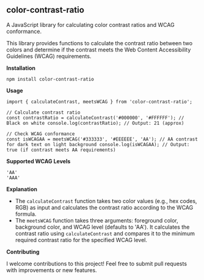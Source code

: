 ## color-contrast-ratio

A JavaScript library for calculating color contrast ratios and WCAG conformance.

This library provides functions to calculate the contrast ratio between two colors and determine if the contrast meets the Web Content Accessibility Guidelines (WCAG) requirements.

**Installation**

    npm install color-contrast-ratio

**Usage**

    import { calculateContrast, meetsWCAG } from 'color-contrast-ratio';

    // Calculate contrast ratio
    const contrastRatio = calculateContrast('#000000', '#FFFFFF'); // Black on white console.log(contrastRatio); // Output: 21 (approx)

    // Check WCAG conformance
    const isWCAGAA = meetsWCAG('#333333', '#EEEEEE', 'AA'); // AA contrast for dark text on light background console.log(isWCAGAA); // Output: true (if contrast meets AA requirements)

**Supported WCAG Levels**

    'AA'
    'AAA'

**Explanation**

- The `calculateContrast` function takes two color values (e.g., hex codes, RGB) as input and calculates the contrast ratio according to the WCAG formula.
- The `meetsWCAG` function takes three arguments: foreground color, background color, and WCAG level (defaults to 'AA'). It calculates the contrast ratio using `calculateContrast` and compares it to the minimum required contrast ratio for the specified WCAG level.

**Contributing**

I welcome contributions to this project! Feel free to submit pull requests with improvements or new features.
